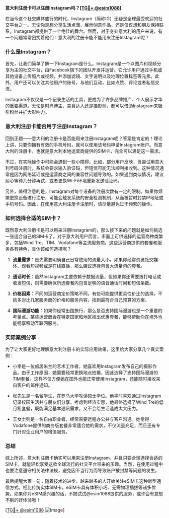 **意大利注册卡可以注册Instagram吗？[[TG💪+ @esim1088](https://t.me/s/esim1088)]**

在当今这个社交媒体盛行的时代，Instagram（简称IG）无疑是全球最受欢迎的社交平台之一。无论你是想分享生活点滴、展示创意作品，还是仅仅想和朋友保持联系，Instagram都提供了一个绝佳的舞台。然而，对于身处意大利的用户来说，有一个问题常常困扰着他们：意大利的注册卡能不能用来注册Instagram呢？

### 什么是Instagram？

首先，让我们简单了解一下Instagram是什么。Instagram是一个以图片和视频分享为主的社交平台，由Facebook旗下的团队开发并运营。它允许用户通过手机或其他设备上传照片或视频，并添加滤镜、文字说明以及地理位置标签等元素。此外，用户还可以关注其他用户的账号，与他们互动，比如点赞、评论或者私信交流。

Instagram不仅仅是一个记录生活的工具，更成为了许多品牌推广、个人展示才华的重要渠道。无论是时尚博主、美食达人还是摄影师，都可以借助Instagram来吸引粉丝并扩大影响力。

### 意大利注册卡能否用于注册Instagram？

回到正题——意大利的注册卡是否能用来注册Instagram呢？答案是肯定的！理论上讲，只要你拥有有效的手机号码，就可以使用该号码申请Instagram账户。而意大利的注册卡，也就是意大利本地运营商提供的SIM卡，完全可以满足这一需求。

不过，在实际操作中可能会遇到一些小障碍。比如，部分用户反映，当尝试用意大利号码注册时，系统会要求输入验证码，但短信可能无法顺利接收到。这种情况通常是因为网络延迟或是运营商之间的兼容性问题导致的。如果遇到类似情况，建议耐心等待几分钟再试，或者更换Wi-Fi环境重新发送验证码。

另外，值得注意的是，Instagram对每个设备的注册次数有一定的限制。如果你频繁更换设备进行注册，可能会触发系统的安全检测机制，从而被暂时封禁IP地址或手机号码。因此，在使用意大利注册卡注册时，请尽量避免过于频繁的操作。

### 如何选择合适的SIM卡？

既然意大利注册卡是可以用来注册Instagram的，那么接下来的问题就是如何挑选一张适合自己的SIM卡了。对于意大利用户而言，市面上可供选择的运营商种类繁多，包括Wind Tre、TIM、Vodafone等主流服务商。这些运营商提供的套餐和服务各有特色，具体该如何选择呢？

1. **流量需求**：首先需要明确自己日常使用的流量大小。如果你经常浏览社交媒体、观看短视频或是在线直播，那么建议选择包含大流量包的套餐。
   
2. **通话时长**：虽然Instagram主要依赖于数据流量，但如果你还需要拨打电话或收发短信，则需要确保所选套餐内包含足够的语音通话时间和短信条数。

3. **价格因素**：不同的运营商定价策略不同，有些可能提供更具性价比的选择。不妨多对比几家服务商的价格和服务内容，找到最符合自己预算的方案。

4. **国际漫游功能**：如果你经常出国旅行，那么是否支持国际漫游也是一个重要的考量点。某些运营商会在特定国家和地区推出优惠套餐，能够帮助你在境外也能畅享移动互联网服务。

### 实际案例分享

为了让大家更好地理解意大利注册卡的实际应用效果，这里给大家分享几个真实案例：

- 小李是一位旅居米兰的艺术工作者，她喜欢用Instagram发布自己的摄影作品。由于工作原因，她需要经常更换地点拍摄，因此选择了支持国际漫游的TIM套餐。这样不仅方便她在国外也能正常使用Instagram，还能随时接收来自客户的邮件通知。

- 张先生是一名留学生，在罗马大学攻读硕士学位。他平时喜欢通过Instagram记录校园生活并与朋友们分享。考虑到经济实惠，他最终选择了Wind Tre的低月租套餐，既能满足基本通讯需求，又不会给生活造成太大压力。

- 王女士则是一名自由职业者，经常需要远程办公并与客户沟通。她觉得Vodafone提供的商务版套餐非常适合她的需求，不仅流量充足，而且还有专门针对企业用户的增值服务。

### 总结

综上所述，意大利注册卡确实可以用来注册Instagram，并且只要合理选择合适的SIM卡，就能轻松享受这款全球流行的社交平台带来的乐趣。当然，在使用过程中也要注意遵守相关法律法规，避免因不当行为而导致账户被封禁等问题的发生。

最后提醒大家一句：随着技术的进步，越来越多的人开始关注eSIM卡这种新型通信方式。相比传统实体SIM卡，eSIM卡具有体积小巧、无需物理插拔等诸多优势。如果你对eSIM感兴趣的话，不妨试试@esim1088提供的服务，或许会有意想不到的好体验哦！

[[TG💪+ @esim1088](https://t.me/s/esim1088) ![Image](https://i.postimg.cc/4NQfJmqS/Snipaste-2025-05-13-00-14-12.png)]